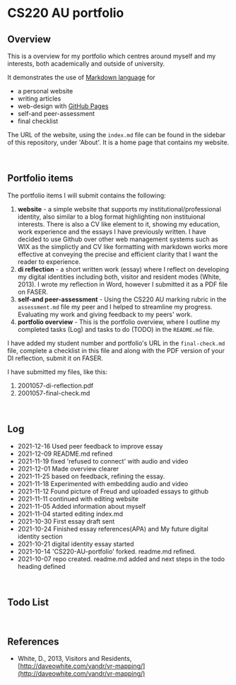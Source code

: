 # CS220 AU portfolio
## Overview
This is a overview for my portfolio which centres around myself and my interests, both academically and outside of university.

It demonstrates the use of [Markdown language](https://guides.github.com/features/mastering-markdown/) for
- a personal website
- writing articles
- web-design with [GitHub Pages](https://pages.github.com/)
- self-and peer-assessment
- final checklist 

The URL of the website, using the `index.md` file can be found in the sidebar of this repository, under 'About'. It is a home page that contains my website.

<br>

## Portfolio items
The portfolio items I will submit contains the following:

1. **website** - a simple website that supports my institutional/professional identity, also similar to a blog format highlighting non instituional interests. There is also a CV like element to it, showing my education, work experience and the essays I have previously written. I have decided to use Github over other web management systems such as WIX as the simplictly and CV like formatting with markdown works more effective at conveying the precise and efficient clarity that I want the reader to experience.
2. **di reflection** - a short written work (essay) where I reflect on developing my digital identities including both, visitor and resident modes (White, 2013). I wrote my reflection in Word, however I submitted it as a PDF file on FASER. 
3. **self-and peer-assessment** - Using the CS220 AU marking rubric in the `assessment.md` file my peer and I helped to streamline my progress. Evaluating my work and giving feedback to my peers' work.
4. **portfolio overview** - This is the portfolio overview, where I outline my completed tasks (Log) and tasks to do (TODO) in the `README.md` file.

I have added my student number and portfolio's URL in the `final-check.md` file, complete a checklist in this file and along with the PDF version of your DI reflection, submit it on FASER. 

I have submitted my files, like this:

1. 2001057-di-reflection.pdf
2. 2001057-final-check.md

<br>

## Log
- 2021-12-16 Used peer feedback to improve essay
- 2021-12-09 README.md refined
- 2021-11-19 fixed 'refused to connect' with audio and video
- 2021-12-01 Made overview clearer
- 2021-11-25 based on feedback, refining the essay.
- 2021-11-18 Experimented with embedding audio and video
- 2021-11-12 Found picture of Freud and uploaded essays to github
- 2021-11-11 continued with editing website 
- 2021-11-05 Added information about myself
- 2021-11-04 started editing index.md
- 2021-10-30 First essay draft sent
- 2021-10-24 Finished essay references(APA) and My future digital identity section
- 2021-10-21 digital identity essay started
- 2021-10-14 'CS220-AU-portfolio' forked. readme.md refined.
- 2021-10-07 repo created. readme.md added and next steps in the todo heading defined
<br>

## Todo List


<br>

## References
- White, D., 2013, Visitors and Residents, [http://daveowhite.com/vandr/vr-mapping/](http://daveowhite.com/vandr/vr-mapping/)
